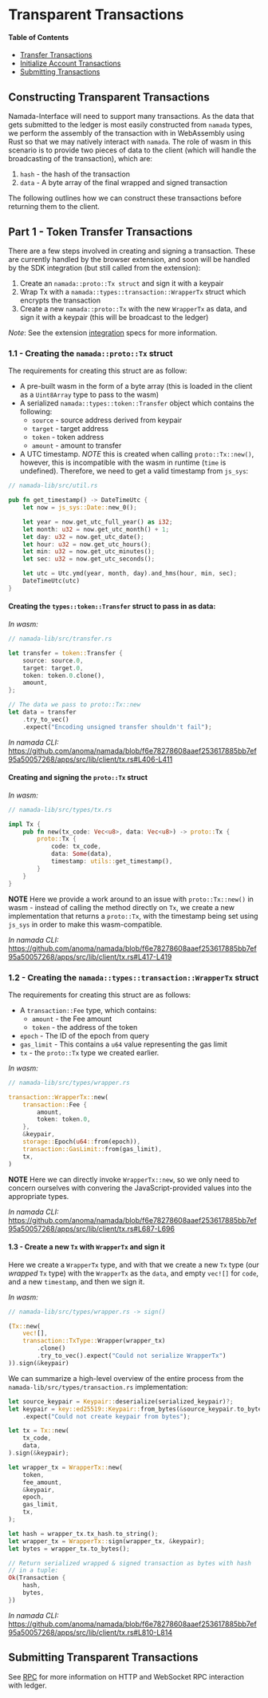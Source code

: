 # Transparent Transactions

#### Table of Contents

- [Transfer Transactions](#part-1---token-transfer-transactions)
- [Initialize Account Transactions](#part-2---initialize-account-transaction)
- [Submitting Transactions](#submitting-transparent-transactions)

## Constructing Transparent Transactions

Namada-Interface will need to support many transactions. As the data that gets submitted to the ledger is most easily constructed from `namada` types, we perform the assembly of the transaction with in WebAssembly using Rust so that we may natively
interact with `namada`. The role of wasm in this scenario is to provide two pieces of data to the client (which will handle the broadcasting of the transaction), which are:

1. `hash` - the hash of the transaction
2. `data` - A byte array of the final wrapped and signed transaction

The following outlines how we can construct these transactions before returning them to the client.

## Part 1 - Token Transfer Transactions

There are a few steps involved in creating and signing a transaction. These are currently handled by the browser extension, and soon will be handled by the SDK integration (but still called from the extension):

1. Create an `namada::proto::Tx struct` and sign it with a keypair
2. Wrap Tx with a `namada::types::transaction::WrapperTx` struct which encrypts the transaction
3. Create a new `namada::proto::Tx` with the new `WrapperTx` as data, and sign it with a keypair (this will be broadcast to the ledger)

_Note_: See the extension [integration](../browser-extension/interface.md) specs for more information.

### 1.1 - Creating the `namada::proto::Tx` struct

The requirements for creating this struct are as follow:

- A pre-built wasm in the form of a byte array (this is loaded in the client as a `Uint8Array` type to pass to the wasm)
- A serialized `namada::types::token::Transfer` object which contains the following:
  - `source` - source address derived from keypair
  - `target` - target address
  - `token` - token address
  - `amount` - amount to transfer
- A UTC timestamp. _NOTE_ this is created when calling `proto::Tx::new()`, however, this is incompatible with the wasm in runtime (`time` is undefined). Therefore, we need to get a valid timestamp from `js_sys`:

```rust
// namada-lib/src/util.rs

pub fn get_timestamp() -> DateTimeUtc {
    let now = js_sys::Date::new_0();

    let year = now.get_utc_full_year() as i32;
    let month: u32 = now.get_utc_month() + 1;
    let day: u32 = now.get_utc_date();
    let hour: u32 = now.get_utc_hours();
    let min: u32 = now.get_utc_minutes();
    let sec: u32 = now.get_utc_seconds();

    let utc = Utc.ymd(year, month, day).and_hms(hour, min, sec);
    DateTimeUtc(utc)
}
```

#### Creating the `types::token::Transfer` struct to pass in as data:

_In wasm:_

```rust
// namada-lib/src/transfer.rs

let transfer = token::Transfer {
    source: source.0,
    target: target.0,
    token: token.0.clone(),
    amount,
};

// The data we pass to proto::Tx::new
let data = transfer
    .try_to_vec()
    .expect("Encoding unsigned transfer shouldn't fail");
```

_In namada CLI:_
https://github.com/anoma/namada/blob/f6e78278608aaef253617885bb7ef95a50057268/apps/src/lib/client/tx.rs#L406-L411

#### Creating and signing the `proto::Tx` struct

_In wasm:_

```rust
// namada-lib/src/types/tx.rs

impl Tx {
    pub fn new(tx_code: Vec<u8>, data: Vec<u8>) -> proto::Tx {
        proto::Tx {
            code: tx_code,
            data: Some(data),
            timestamp: utils::get_timestamp(),
        }
    }
}
```

**NOTE** Here we provide a work around to an issue with `proto::Tx::new()` in wasm - instead of calling the method directly on `Tx`, we create a new implementation that returns a `proto::Tx`, with the timestamp being set using `js_sys` in order to make this wasm-compatible.

_In namada CLI:_
https://github.com/anoma/namada/blob/f6e78278608aaef253617885bb7ef95a50057268/apps/src/lib/client/tx.rs#L417-L419

### 1.2 - Creating the `namada::types::transaction::WrapperTx` struct

The requirements for creating this struct are as follows:

- A `transaction::Fee` type, which contains:
  - `amount` - the Fee amount
  - `token` - the address of the token
- `epoch` - The ID of the epoch from query
- `gas_limit` - This contains a `u64` value representing the gas limit
- `tx` - the `proto::Tx` type we created earlier.

_In wasm:_

```rust
// namada-lib/src/types/wrapper.rs

transaction::WrapperTx::new(
    transaction::Fee {
        amount,
        token: token.0,
    },
    &keypair,
    storage::Epoch(u64::from(epoch)),
    transaction::GasLimit::from(gas_limit),
    tx,
)
```

**NOTE** Here we can directly invoke `WrapperTx::new`, so we only need to concern ourselves with convering the JavaScript-provided values into the appropriate types.

_In namada CLI:_
https://github.com/anoma/namada/blob/f6e78278608aaef253617885bb7ef95a50057268/apps/src/lib/client/tx.rs#L687-L696

#### 1.3 - Create a new `Tx` with `WrapperTx` and sign it

Here we create a `WrapperTx` type, and with that we create a new `Tx` type (our _wrapped_ `Tx` type) with the `WrapperTx` as the `data`, and empty `vec![]` for `code`, and a new `timestamp`, and then we sign it.

_In wasm:_

```rust
// namada-lib/src/types/wrapper.rs -> sign()

(Tx::new(
    vec![],
    transaction::TxType::Wrapper(wrapper_tx)
        .clone()
        .try_to_vec().expect("Could not serialize WrapperTx")
)).sign(&keypair)
```

We can summarize a high-level overview of the entire process from the `namada-lib/src/types/transaction.rs` implementation:

```rust
let source_keypair = Keypair::deserialize(serialized_keypair)?;
let keypair = key::ed25519::Keypair::from_bytes(&source_keypair.to_bytes())
    .expect("Could not create keypair from bytes");

let tx = Tx::new(
    tx_code,
    data,
).sign(&keypair);

let wrapper_tx = WrapperTx::new(
    token,
    fee_amount,
    &keypair,
    epoch,
    gas_limit,
    tx,
);

let hash = wrapper_tx.tx_hash.to_string();
let wrapper_tx = WrapperTx::sign(wrapper_tx, &keypair);
let bytes = wrapper_tx.to_bytes();

// Return serialized wrapped & signed transaction as bytes with hash
// in a tuple:
Ok(Transaction {
    hash,
    bytes,
})
```

_In namada CLI:_
https://github.com/anoma/namada/blob/f6e78278608aaef253617885bb7ef95a50057268/apps/src/lib/client/tx.rs#L810-L814

## Submitting Transparent Transactions

See [RPC](./rpc.md) for more information on HTTP and WebSocket RPC interaction with ledger.
